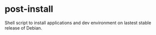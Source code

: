 # post-install

Shell script to install applications and dev environment on lastest stable release of Debian.
